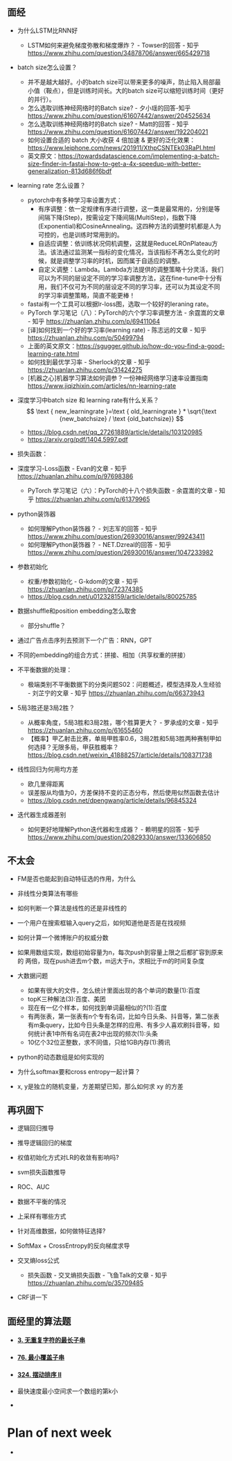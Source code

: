 ## 面经

- 为什么LSTM比RNN好

  - LSTM如何来避免梯度弥散和梯度爆炸？ - Towser的回答 - 知乎 https://www.zhihu.com/question/34878706/answer/665429718

- batch size怎么设置？

  - 并不是越大越好。小的batch size可以带来更多的噪声，防止陷入局部最小值（鞍点），但是训练时间长。大的batch size可以缩短训练时间（更好的并行）。
  - 怎么选取训练神经网络时的Batch size? - 夕小瑶的回答-知乎 https://www.zhihu.com/question/61607442/answer/204525634
  - 怎么选取训练神经网络时的Batch size? - Matt的回答 - 知乎 https://www.zhihu.com/question/61607442/answer/192204021
  - 如何设置合适的 batch 大小收获 4 倍加速 & 更好的泛化效果：https://www.leiphone.com/news/201911/XthpCSNTEk03RaPI.html
  - 英文原文：https://towardsdatascience.com/implementing-a-batch-size-finder-in-fastai-how-to-get-a-4x-speedup-with-better-generalization-813d686f6bdf

- learning rate 怎么设置？

  - pytorch中有多种学习率设置方式：
    - 有序调整：依一定规律有序进行调整，这一类是最常用的，分别是等间隔下降(Step)，按需设定下降间隔(MultiStep)，指数下降(Exponential)和CosineAnnealing。这四种方法的调整时机都是人为可控的，也是训练时常用到的。
    - 自适应调整：依训练状况伺机调整，这就是ReduceLROnPlateau方法。该法通过监测某一指标的变化情况，当该指标不再怎么变化的时候，就是调整学习率的时机，因而属于自适应的调整。
    - 自定义调整：Lambda。Lambda方法提供的调整策略十分灵活，我们可以为不同的层设定不同的学习率调整方法，这在fine-tune中十分有用，我们不仅可为不同的层设定不同的学习率，还可以为其设定不同的学习率调整策略，简直不能更棒！
  - fastai有一个工具可以根据lr-loss图，选取一个较好的leraning rate。
  - PyTorch 学习笔记（八）：PyTorch的六个学习率调整方法 - 余霆嵩的文章 - 知乎 https://zhuanlan.zhihu.com/p/69411064
  - [译]如何找到一个好的学习率(learning rate) - 陈志远的文章 - 知乎 https://zhuanlan.zhihu.com/p/50499794
  - 上面的英文原文：https://sgugger.github.io/how-do-you-find-a-good-learning-rate.html
  - 如何找到最优学习率 - Sherlock的文章 - 知乎 https://zhuanlan.zhihu.com/p/31424275
  - [机器之心]机器学习算法如何调参？一份神经网络学习速率设置指南 https://www.jiqizhixin.com/articles/nn-learning-rate

- 深度学习中batch size 和 learning rate有什么关系？
  $$
  \text { new_learningrate }=\text { old_learningrate } * \sqrt{\text {new_batchsize} / \text {old_batchsize}}
  $$

  - https://blog.csdn.net/qq_27261889/article/details/103120985 
  - https://arxiv.org/pdf/1404.5997.pdf 

- 损失函数：
  
- 深度学习-Loss函数 - Evan的文章 - 知乎 https://zhuanlan.zhihu.com/p/97698386
  - PyTorch 学习笔记（六）：PyTorch的十八个损失函数 - 余霆嵩的文章 - 知乎 https://zhuanlan.zhihu.com/p/61379965
  
- python装饰器
  - 如何理解Python装饰器？ - 刘志军的回答 - 知乎 https://www.zhihu.com/question/26930016/answer/99243411
  - 如何理解Python装饰器？ - NET.Dzreal的回答 - 知乎 https://www.zhihu.com/question/26930016/answer/1047233982

- 参数初始化
  - 权重/参数初始化 - G-kdom的文章 - 知乎 https://zhuanlan.zhihu.com/p/72374385
  - https://blog.csdn.net/u012328159/article/details/80025785

- 数据shuffle和position embedding怎么取舍
  - 部分shuffle？
- 通过广告点击序列去预测下一个广告：RNN，GPT
- 不同的embedding的组合方式：拼接、相加（共享权重的拼接）

- 不平衡数据的处理：
  - 极端类别不平衡数据下的分类问题S02：问题概述，模型选择及人生经验 - 刘芷宁的文章 - 知乎 https://zhuanlan.zhihu.com/p/66373943

- 5局3胜还是3局2胜？
  - 从概率角度，5局3胜和3局2胜，哪个胜算更大？ - 罗承成的文章 - 知乎 https://zhuanlan.zhihu.com/p/61655460
  - 【概率】甲乙射击比赛，单局甲胜率0.6，3局2胜和5局3胜两种赛制甲如何选择？无限多局，甲获胜概率？ https://blog.csdn.net/weixin_41888257/article/details/108371738

- 线性回归为何用均方差
  - 欧几里得距离
  - 误差服从均值为0，方差保持不变的正态分布，然后使用似然函数去估计
  - https://blog.csdn.net/dpengwang/article/details/96845324

- 迭代器生成器差别

  - 如何更好地理解Python迭代器和生成器？ - 赖明星的回答 - 知乎 https://www.zhihu.com/question/20829330/answer/133606850

  



## 不太会

- FM是否也能起到自动特征选的作用，为什么
- 非线性分类算法有哪些
- 如何判断一个算法是线性的还是非线性的
- 一个用户在搜索框输入query之后，如何知道他是否是在找视频
- 如何计算一个微博账户的权威分数
- 如果用数组实现，数组初始容量为n，每次push到容量上限之后都扩容到原来的 两倍，现在push进去m个数，m远大于n，求相比于m的时间复杂度

- 大数据问题
  - 如果有很大的文件，怎么统计里面出现的各个单词的数量(1):百度 
  - topK三种解法(3):百度、美团 
  - 现在有一亿个样本，如何找到单词最相似的?(1):百度 
  - 有两张表，第一张表有n个专有名词，比如今日头条、抖音等，第二张表 有m条query，比如今日头条是怎样的应用、有多少人喜欢刷抖音等，如 何统计表1中所有名词在表2中出现的频次(1):头条 
  - 10亿个32位正整数，求不同值，只给1GB内存(1):腾讯

- python的动态数组是如何实现的

- 为什么softmax要和cross entropy一起计算？

- x, y是独立的随机变量，方差期望已知，那么如何求 xy 的方差

  

## 再巩固下

- 逻辑回归推导
- 推导逻辑回归的梯度
- 权值初始化方式对LR的收敛有影响吗?
- svm损失函数推导
- ROC、AUC
- 数据不平衡的情况
- 上采样有哪些方式
- 针对高维数据，如何做特征选择?
- SoftMax + CrossEntropy的反向梯度求导
- 交叉熵loss公式
  - 损失函数 - 交叉熵损失函数 - 飞鱼Talk的文章 - 知乎 https://zhuanlan.zhihu.com/p/35709485

- CRF讲一下



## 面经里的算法题

- #### [3. 无重复字符的最长子串](https://leetcode-cn.com/problems/longest-substring-without-repeating-characters/)

- #### [76. 最小覆盖子串](https://leetcode-cn.com/problems/minimum-window-substring/)

- #### [324. 摆动排序 II](https://leetcode-cn.com/problems/wiggle-sort-ii/)

- 最快速度最小空间求一个数组的第k小

- 



# Plan of next week

- 


